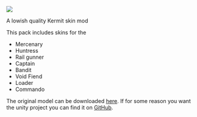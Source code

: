 ![](https://cdn.discordapp.com/attachments/917345272277921823/1122924188794114198/kermit.png)

A lowish quality Kermit skin mod

This pack includes skins for the 

- Mercenary
- Huntress
- Rail gunner
- Captain
- Bandit
- Void Fiend
- Loader
- Commando

The original model can be downloaded [here](https://www.models-resource.com/mobile/bandaidmagicvision/model/10137/).
If for some reason you want the unity project you can find it on [GitHub](https://github.com/VelocityK9/RiskOfKermit).